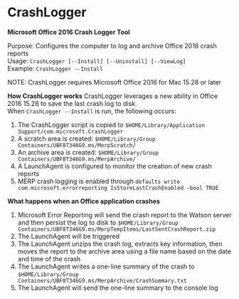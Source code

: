 # CrashLogger
<b>Microsoft Office 2016 Crash Logger Tool</b>

Purpose: Configures the computer to log and archive Office 2016 crash reports</br>
Usage: `CrashLogger [--Install] [--Uninstall] [--ViewLog]`</br>
Example: `CrashLogger --Install`</br>

NOTE: CrashLogger requires Microsoft Office 2016 for Mac 15.28 or later</br>

<b>How CrashLogger works</b>
CrashLogger leverages a new ability in Office 2016 15.28 to save the last crash log to disk.</br>
When `CrashLogger --Install` is run, the following occurs:<br>
1. The CrashLogger script is copied to `$HOME/Library/Application Support/com.microsoft.CrashLogger`<br>
2. A scratch area is created: `$HOME/Library/Group Containers/UBF8T346G9.ms/MerpScratch/`<br>
3. An archive area is created: `$HOME/Library/Group Containers/UBF8T346G9.ms/MerpArchive/`<br>
4. A LaunchAgent is configured to monitor the creation of new crash reports</br>
5. MERP crash logging is enabled through `defaults write com.microsoft.errorreporting IsStoreLastCrashEnabled -bool TRUE`</br>


<b>What happens when an Office application crashes</b>
1. Microsoft Error Reporting will send the crash report to the Watson server and then persist the log to disk to `$HOME/Library/Group Containers/UBF8T346G9.ms/MerpTempItems/LastSentCrashReport.zip`</br>
2. The LaunchAgent will be triggered</br>
3. The LaunchAgent unzips the crash log, extracts key information, then moves the report to the archive area using a file name based on the date and time of the crash</br>
4. The LaunchAgent writes a one-line summary of the crash to `$HOME/Library/Group Containers/UBF8T346G9.ms/MerpArchive/CrashSummary.txt`</br>
5. The LaunchAgent will send the one-line summary to the console log</br>
